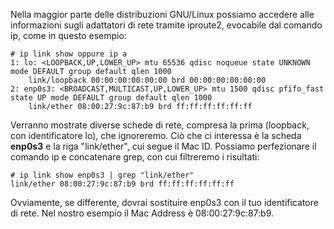 Nella maggior parte delle distribuzioni GNU/Linux possiamo accedere alle informazioni sugli adattatori di rete tramite iproute2, evocabile dal comando ip, come in questo esempio:

```
# ip link show oppure ip a
1: lo: <LOOPBACK,UP,LOWER_UP> mtu 65536 qdisc noqueue state UNKNOWN mode DEFAULT group default qlen 1000
    link/loopback 00:00:00:00:00:00 brd 00:00:00:00:00:00
2: enp0s3: <BROADCAST,MULTICAST,UP,LOWER_UP> mtu 1500 qdisc pfifo_fast state UP mode DEFAULT group default qlen 1000
    link/ether 08:00:27:9c:87:b9 brd ff:ff:ff:ff:ff:ff
```
    
Verranno mostrate diverse schede di rete, compresa la prima (loopback, con identificatore lo), che  ignoreremo. Ciò che ci interessa è la scheda **enp0s3** e la riga "link/ether", cui segue il Mac ID. 
Possiamo perfezionare il comando ip e concatenare grep, con cui filtreremo i risultati:
```
# ip link show enp0s3 | grep "link/ether"
link/ether 08:00:27:9c:87:b9 brd ff:ff:ff:ff:ff:ff
```
Ovviamente, se differente, dovrai sostituire enp0s3 con il tuo identificatore di rete. Nel nostro esempio il Mac Address è 08:00:27:9c:87:b9.